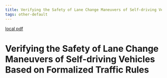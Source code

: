 ```yaml
---
title: Verifying the Safety of Lane Change Maneuvers of Self-driving Vehicles Based on Formalized Traffic Rules
tags: other-default
---
```


[local pdf](../../../pdfs/Verifying%20the%20Safety%20of%20Lane%20Change%20Maneuvers%20of%20Self-driving%20Vehicles%20Based%20on%20Formalized%20Traffic%20Rules.pdf)

# Verifying the Safety of Lane Change Maneuvers of Self-driving Vehicles Based on Formalized Traffic Rules
